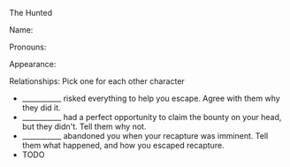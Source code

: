 The Hunted

Name:

Pronouns:

Appearance:

Relationships: Pick one for each other character
* ___________ risked everything to help you escape. Agree with them why they did it.
* ___________ had a perfect opportunity to claim the bounty on your head, but they didn't. Tell them why not.
* ___________ abandoned you when your recapture was imminent. Tell them what happened, and how you escaped recapture.
* TODO

